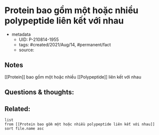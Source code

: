 ---
---

# Protein bao gồm một hoặc nhiều polypeptide liên kết với nhau

- metadata
	- UID: P-210814-1955
	- tags: #created/2021/Aug/14, #permanent/fact 
	- source: 

## Notes
[[Protein]] bao gồm một hoặc nhiều [[Polypeptide]] liên kết với nhau

## Questions & thoughts:

## Related:
```dataview
list
from [[Protein bao gồm một hoặc nhiều polypeptide liên kết với nhau]]
sort file.name asc
```
